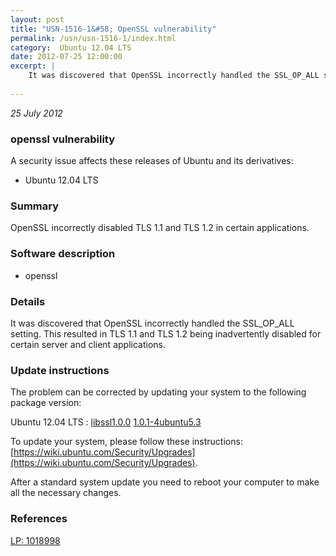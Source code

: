 ```yaml
---
layout: post
title: "USN-1516-1&#58; OpenSSL vulnerability"
permalink: /usn/usn-1516-1/index.html
category:  Ubuntu 12.04 LTS
date: 2012-07-25 12:00:00
excerpt: |
    It was discovered that OpenSSL incorrectly handled the SSL_OP_ALL setting. This resulted in TLS 1.1 and TLS 1.2 being inadvertently disabled for certain server and client applications. 
    
--- 
```

 
 

*25 July 2012*

### openssl vulnerability

A security issue affects these releases of Ubuntu and its derivatives:

* Ubuntu 12.04 LTS

### Summary

OpenSSL incorrectly disabled TLS 1.1 and TLS 1.2 in certain applications. 

### Software description

* openssl 

### Details

It was discovered that OpenSSL incorrectly handled the SSL_OP_ALL setting. This resulted in TLS 1.1 and TLS 1.2 being inadvertently disabled for certain server and client applications. 

### Update instructions

The problem can be corrected by updating your system to the following package version:

Ubuntu 12.04 LTS
 : [libssl1.0.0](https://launchpad.net/ubuntu/+source/openssl) <span> [1.0.1-4ubuntu5.3](https://launchpad.net/ubuntu/+source/openssl/1.0.1-4ubuntu5.3) </span> 

To update your system, please follow these instructions: [https://wiki.ubuntu.com/Security/Upgrades](https://wiki.ubuntu.com/Security/Upgrades).

After a standard system update you need to reboot your computer to make all the necessary changes. 

### References

 
 [LP: 1018998](https://launchpad.net/bugs/1018998)
 

